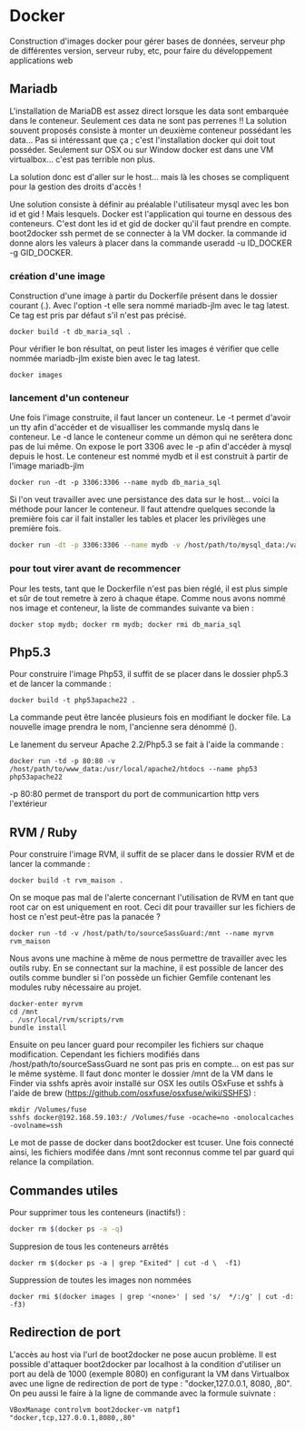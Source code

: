 # Docker
Construction d'images docker pour gérer bases de données, serveur php de différentes version, serveur ruby, etc, pour faire du développement applications web

## Mariadb
L'installation de MariaDB est assez direct lorsque les data sont embarquée dans le conteneur. Seulement ces data ne sont pas perrenes !!
La solution souvent proposés consiste à monter un deuxième conteneur possédant les data... Pas si intéressant que ça ; c'est l'installation docker qui doit tout posséder. Seulement sur OSX ou sur Window docker est dans une VM virtualbox... c'est pas terrible non plus.

La solution donc est d'aller sur le host... mais là les choses se compliquent pour la gestion des droits d'accès !

Une solution consiste à définir au préalable l'utilisateur mysql avec les bon id et gid ! Mais lesquels. Docker est l'application qui tourne en dessous des conteneurs. C'est dont les id et gid de docker qu'il faut prendre en compte. boot2docker ssh permet de se connecter à la VM docker. la commande id donne alors les valeurs à placer dans la commande useradd -u ID_DOCKER -g GID_DOCKER.

### création d'une image
Construction d'une image à partir du Dockerfile présent dans le dossier courant (.). Avec l'option -t elle sera nommé mariadb-jlm avec le tag latest. Ce tag est pris par défaut s'il n'est pas précisé.
```
docker build -t db_maria_sql .
```

Pour vérifier le bon résultat, on peut lister les images é vérifier que celle nommée mariadb-jlm existe bien avec le tag latest.
```
docker images
```

### lancement d'un conteneur
Une fois l'image construite, il faut lancer un conteneur. Le -t permet d'avoir un tty afin d'accéder et de visualliser les commande myslq dans le conteneur. Le -d lance le conteneur comme un démon qui ne serêtera donc pas de lui même. On expose le port 3306 avec le -p afin d'accéder à mysql depuis le host. Le conteneur est nommé mydb et il est construit à partir de l'image mariadb-jlm
```
docker run -dt -p 3306:3306 --name mydb db_maria_sql
```

Si l'on veut travailler avec une persistance des data sur le host... voici la méthode pour lancer le conteneur. Il faut attendre quelques seconde la première fois car il fait installer les tables et placer les privilèges une première fois. 
``` bash
docker run -dt -p 3306:3306 --name mydb -v /host/path/to/mysql_data:/var/lib/mysql db_maria_sql
```

### pour tout virer avant de recommencer
Pour les tests, tant que le Dockerfile n'est pas bien réglé, il est plus simple et sûr de tout remetre à zero à chaque étape. Comme nous avons nommé nos image et conteneur, la liste de commandes suivante va bien :
```
docker stop mydb; docker rm mydb; docker rmi db_maria_sql
```

## Php5.3
Pour construire l'image Php53, il suffit de se placer dans le dossier php5.3 et de lancer la commande :

```
docker build -t php53apache22 .
```
La commande peut être lancée plusieurs fois en modifiant le docker file. La nouvelle image prendra le nom, l'ancienne sera dénommé (<none>).
  
Le lanement du serveur Apache 2.2/Php5.3 se fait à l'aide la commande :
```
docker run -td -p 80:80 -v /host/path/to/www_data:/usr/local/apache2/htdocs --name php53 php53apache22
```
-p 80:80 permet de transport du port de communicartion http vers l'extérieur
 
## RVM / Ruby
Pour construire l'image RVM, il suffit de se placer dans le dossier RVM et de lancer la commande :
```
docker build -t rvm_maison .
```
On se moque pas mal de l'alerte concernant l'utilisation de RVM en tant que root car on est uniquement en root. Ceci dit pour travailler sur les fichiers de host ce n'est peut-être pas la panacée ?
```
docker run -td -v /host/path/to/sourceSassGuard:/mnt --name myrvm rvm_maison
```

Nous avons une machine à même de nous permettre de travailler avec les outils ruby. En se connectant sur la machine, il est possible de lancer des outils comme bundler si l'on possède un fichier Gemfile contenant les modules ruby nécessaire au projet.

```
docker-enter myrvm
cd /mnt
. /usr/local/rvm/scripts/rvm
bundle install 
```

Ensuite on peu lancer guard pour recompiler les fichiers sur chaque modification. Cependant les fichiers modifiés dans /host/path/to/sourceSassGuard ne sont pas pris en compte... on est pas sur le même système. Il faut donc monter le dossier /mnt de la VM dans le Finder via sshfs après avoir installé sur OSX les outils OSxFuse et sshfs à l'aide de brew (https://github.com/osxfuse/osxfuse/wiki/SSHFS) :
```
mkdir /Volumes/fuse
sshfs docker@192.168.59.103:/ /Volumes/fuse -ocache=no -onolocalcaches -ovolname=ssh
```

Le mot de passe de docker dans boot2docker est tcuser. Une fois connecté ainsi, les fichiers modifée dans /mnt sont reconnus comme tel par guard qui relance la compilation.

## Commandes utiles
Pour supprimer tous les conteneurs (inactifs!) :
``` bash
docker rm $(docker ps -a -q)
```

Suppresion de tous les conteneurs arrêtés
```
docker rm $(docker ps -a | grep "Exited" | cut -d \  -f1)
```

Suppression de toutes les images non nommées
```
docker rmi $(docker images | grep '<none>' | sed 's/  */:/g' | cut -d: -f3)
```

## Redirection de port
L'accès au host via l'url de boot2docker ne pose aucun problème.
Il est possible d'attaquer boot2docker par localhost à la condition d'utiliser un port au delà de 1000 (exemple 8080) en configurant la VM dans Virtualbox avec une ligne de redirection de port de type : "docker,127.0.0.1, 8080, ,80". On peu aussi le faire à la ligne de commande avec la formule suivnate : 
```
VBoxManage controlvm boot2docker-vm natpf1 "docker,tcp,127.0.0.1,8080,,80"
```

